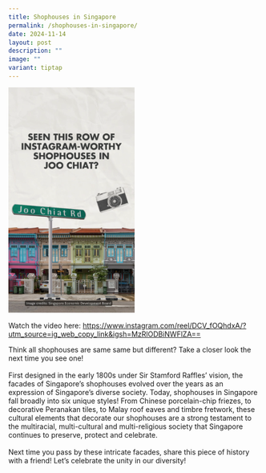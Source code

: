 ```yaml
---
title: Shophouses in Singapore
permalink: /shophouses-in-singapore/
date: 2024-11-14
layout: post
description: ""
image: ""
variant: tiptap
---
```

<p></p>
<div class="isomer-image-wrapper">
<img style="width: 50%;" height="auto" width="100%" alt="Shophouses in Singapore" src="/images/Shophouses_in_Singapore.png">
</div>
<p>Watch the video here: <a href="https://www.instagram.com/reel/DCV_fOQhdxA/?utm_source=ig_web_copy_link&amp;igsh=MzRlODBiNWFlZA==" rel="noopener noreferrer nofollow" target="_blank">https://www.instagram.com/reel/DCV_fOQhdxA/?utm_source=ig_web_copy_link&amp;igsh=MzRlODBiNWFlZA==</a>
</p>
<p>Think all shophouses are same same but different? Take a closer look the
next time you see one!
<br>
<br>First designed in the early 1800s under Sir Stamford Raffles’ vision,
the facades of Singapore’s shophouses evolved over the years as an expression
of Singapore’s diverse society. Today, shophouses in Singapore fall broadly
into six unique styles! From Chinese porcelain-chip friezes, to decorative
Peranakan tiles, to Malay roof eaves and timbre fretwork, these cultural
elements that decorate our shophouses are a strong testament to the multiracial,
multi-cultural and multi-religious society that Singapore continues to
preserve, protect and celebrate.
<br>
<br>Next time you pass by these intricate facades, share this piece of history
with a friend! Let’s celebrate the unity in our diversity!</p>